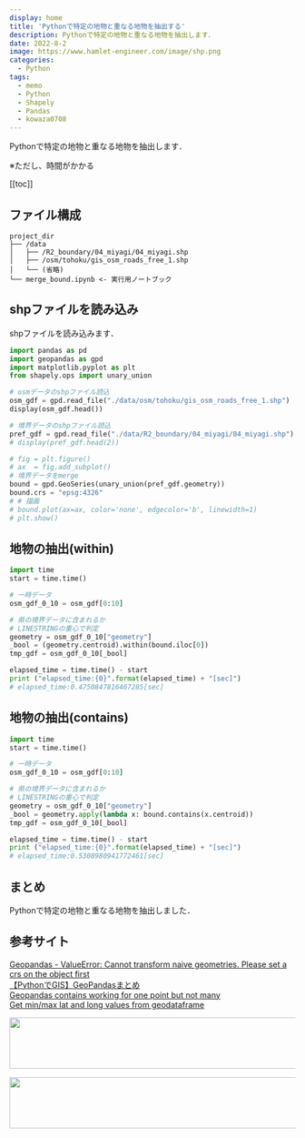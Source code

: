 ```yaml
---
display: home
title: 'Pythonで特定の地物と重なる地物を抽出する'
description: Pythonで特定の地物と重なる地物を抽出します．
date: 2022-8-2
image: https://www.hamlet-engineer.com/image/shp.png
categories: 
  - Python
tags:
  - memo
  - Python
  - Shapely
  - Pandas
  - kowaza0708
---
```

Pythonで特定の地物と重なる地物を抽出します．

※ただし、時間がかかる

<!-- https://www.hamlet-engineer.com -->
<!-- ![](/image/ChordDiagram.png) -->

<!-- more -->

<ClientOnly>
  <CallInArticleAdsense />
</ClientOnly>

[[toc]]

## ファイル構成
```
project_dir
├── /data
│   ├── /R2_boundary/04_miyagi/04_miyagi.shp
│   ├── /osm/tohoku/gis_osm_roads_free_1.shp
│   └── (省略)
└── merge_bound.ipynb <- 実行用ノートブック
```

## shpファイルを読み込み
shpファイルを読み込みます．

```python
import pandas as pd
import geopandas as gpd
import matplotlib.pyplot as plt
from shapely.ops import unary_union

# osmデータのshpファイル読込
osm_gdf = gpd.read_file("./data/osm/tohoku/gis_osm_roads_free_1.shp")
display(osm_gdf.head())

# 境界データのshpファイル読込
pref_gdf = gpd.read_file("./data/R2_boundary/04_miyagi/04_miyagi.shp")
# display(pref_gdf.head(2))

# fig = plt.figure()
# ax  = fig.add_subplot()
# 境界データをmerge
bound = gpd.GeoSeries(unary_union(pref_gdf.geometry))
bound.crs = "epsg:4326"
# # 描画
# bound.plot(ax=ax, color='none', edgecolor='b', linewidth=1)
# plt.show()
```


## 地物の抽出(within)
```python
import time
start = time.time()

# 一時データ
osm_gdf_0_10 = osm_gdf[0:10]

# 県の境界データに含まれるか
# LINESTRINGの重心で判定
geometry = osm_gdf_0_10["geometry"]
_bool = (geometry.centroid).within(bound.iloc[0])
tmp_gdf = osm_gdf_0_10[_bool]

elapsed_time = time.time() - start
print ("elapsed_time:{0}".format(elapsed_time) + "[sec]")
# elapsed_time:0.4750847816467285[sec]
```

## 地物の抽出(contains)
```python
import time
start = time.time()

# 一時データ
osm_gdf_0_10 = osm_gdf[0:10]

# 県の境界データに含まれるか
# LINESTRINGの重心で判定
geometry = osm_gdf_0_10["geometry"]
_bool = geometry.apply(lambda x: bound.contains(x.centroid))
tmp_gdf = osm_gdf_0_10[_bool]

elapsed_time = time.time() - start
print ("elapsed_time:{0}".format(elapsed_time) + "[sec]")
# elapsed_time:0.5308980941772461[sec]
```


## まとめ
Pythonで特定の地物と重なる地物を抽出しました．

## 参考サイト
[Geopandas - ValueError: Cannot transform naive geometries. Please set a crs on the object first](https://stackoverflow.com/questions/64421284/geopandas-valueerror-cannot-transform-naive-geometries-please-set-a-crs-on-t)<br>
[【PythonでGIS】GeoPandasまとめ](https://qiita.com/c60evaporator/items/ac6a6d66a20520f129e6)<br>
[Geopandas contains working for one point but not many](https://stackoverflow.com/questions/59461445/geopandas-contains-working-for-one-point-but-not-many)<br>
[Get min/max lat and long values from geodataframe](https://gis.stackexchange.com/questions/257807/get-min-max-lat-and-long-values-from-geodataframe)<br>


<ClientOnly>
  <CallInArticleAdsense />
</ClientOnly>

<!-- TechAcademy -->
<a href="//af.moshimo.com/af/c/click?a_id=2604050&p_id=1555&pc_id=2816&pl_id=29835&guid=ON" rel="nofollow" referrerpolicy="no-referrer-when-downgrade"><img src="//image.moshimo.com/af-img/0866/000000029835.jpg" width="728" height="90" style="border:none;"></a><img src="//i.moshimo.com/af/i/impression?a_id=2604050&p_id=1555&pc_id=2816&pl_id=29835" width="1" height="1" style="border:none;">

<!-- テックキャンプ -->
<a href="//af.moshimo.com/af/c/click?a_id=2641145&p_id=1770&pc_id=3386&pl_id=25847&guid=ON" rel="nofollow" referrerpolicy="no-referrer-when-downgrade"><img src="//image.moshimo.com/af-img/1115/000000025847.png" width="728" height="90" style="border:none;"></a><img src="//i.moshimo.com/af/i/impression?a_id=2641145&p_id=1770&pc_id=3386&pl_id=25847" width="1" height="1" style="border:none;">


